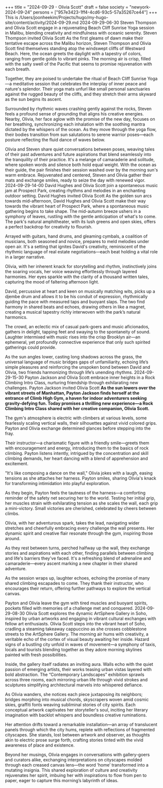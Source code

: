 +++
title = "2024-09-29 - Olivia Scott"
draft = false
society = "newyork-2024-09-24"
persons = ["957e3423-1ff4-4cd6-93c5-57a35267ce44"]
+++
This is /Users/joonheekim/Projects/hugo/my-hugo-site/content/activity/2024-09-29.md
2024-09-29-06-30
Steven Thompson and Olivia Scott engage in a rejuvenating Beach Cliff Sunrise Yoga session in Malibu, blending creativity and mindfulness with oceanic serenity.
Steven Thompson invited Olivia Scott
As the first gleams of dawn make their tentative escape across the Malibu horizon, Steven Thompson and Olivia Scott find themselves standing atop the windswept cliffs of Westward Beach. Here, the ocean greets the daylight with a tapestry of colors, ranging from gentle golds to vibrant pinks. The morning air is crisp, filled with the salty swell of the Pacific that seems to promise rejuvenation with each breath.

Together, they are poised to undertake the ritual of Beach Cliff Sunrise Yoga—a meditative session that celebrates the interplay of inner peace and nature's splendor. Their yoga mats unfurl like small personal sanctuaries against the rugged beauty of the cliffs, and they stretch their arms skyward as the sun begins its ascent.

Surrounded by rhythmic waves crashing gently against the rocks, Steven feels a profound sense of grounding that aligns his creative energies. Nearby, Olivia, her face aglow with the promise of the new day, focuses on her breathing, synchronizing each inhalation with the soothing mantra dictated by the whispers of the ocean. As they move through the yoga flow, their bodies transition from sun salutations to serene warrior poses—each posture reflecting the fluid dance of waves below.

Olivia and Steven share quiet conversations between poses, weaving tales of their past adventures and future aspirations that blend seamlessly into the tranquility of their practice. It's a melange of camaraderie and solitude, where spoken words and silence both hold equal weight. With the ocean as their guide, the pair finishes their session washed over by the morning sun's warm embrace. Rejuvenated and centered, Steven and Olivia gather their mats and exchange smiles, ready to seize the day with renewed vigor.
2024-09-29-14-00
David Hughes and Olivia Scott join a spontaneous music jam at Prospect Park, creating rhythms and melodies in an enchanting outdoor setting.
David Hughes invited Olivia Scott
As the golden sun arcs towards mid-afternoon, David Hughes and Olivia Scott make their way towards the vibrant heart of Prospect Park, where a spontaneous music gathering begins to take shape. The mid-autumn breeze ushers in a symphony of leaves, rustling with the gentle anticipation of what's to come. The park's natural amphitheater, with its lush greens and open skies, offers a perfect backdrop for creativity to flourish.

Arrayed with guitars, hand drums, and gleaming cymbals, a coalition of musicians, both seasoned and novice, prepares to meld melodies under open air. It's a setting that ignites David's creativity, reminiscent of the rhythmic language of real estate negotiations—each beat holding a vital role in a larger narrative.

Olivia, with her inherent knack for storytelling and rhythm, instinctively joins the soaring vocals, her voice weaving effortlessly through layered harmonies. Her eyes sparkle with the clarity of a thousand written tales, capturing the mood of faltering afternoon light. 

David, percussive at heart and keen on musically matching wits, picks up a djembe drum and allows it to be his conduit of expression, rhythmically guiding the pace with measured taps and buoyant slaps. The two find harmony in shared beats and echoes, drawing others in like a magnet, creating a musical tapestry richly interwoven with the park’s natural harmonics.

The crowd, an eclectic mix of casual park-goers and music aficionados, gathers in delight, tapping feet and swaying to the spontaneity of sound. Laughter intermixed with music rises into the crisp Brooklyn air—an ephemeral, yet profoundly connective experience that only such spirited gatherings could provide.

As the sun angles lower, casting long shadows across the grass, the universal language of music bridges gaps of unfamiliarity, echoing life’s simple pleasures and reinforcing the unspoken bond between David and Olivia, two friends harmonizing through life’s unending rhythms.
2024-09-29-15-30
Payton Jackson and Olivia Scott embrace inner heights in a Rock Climbing Intro Class, nurturing friendship through exhilarating new challenges.
Payton Jackson invited Olivia Scott
**As the sun lowers over the vibrant streets of Manhattan, Payton Jackson finds herself at the entrance of Climb High Gym, a haven for indoor adventurers seeking gravity-defying fun. Today promises a thrilling new experience—a Rock Climbing Intro Class shared with her creative companion, Olivia Scott.**

The gym's atmosphere is electric with climbers at various levels, some fearlessly scaling vertical walls, their silhouettes against vivid colored grips. Payton and Olivia exchange determined glances before stepping into the fray.

Their instructor—a charismatic figure with a friendly smile—greets them with encouragement and energy, introducing them to the basics of rock climbing. Payton listens intently, intrigued by the concentration and skill climbing demands, her heart dancing with a blend of apprehension and excitement.

"It's like composing a dance on the wall," Olivia jokes with a laugh, easing tensions as she attaches her harness. Payton smiles, sharing Olivia's knack for transforming intimidation into playful exploration.

As they begin, Payton feels the tautness of the harness—a comforting reminder of the safety net securing her to the world. Testing her initial grip, her muscles strain with exhilarating tension as she scales the wall, each grip a mini-victory. Small victories are cherished, celebrated by cheers between climbs.

Olivia, with her adventurous spark, takes the lead, navigating wider stretches and cheerfully embracing every challenge the wall presents. Her dynamic spirit and creative flair resonate through the gym, inspiring those around.

As they rest between turns, perched halfway up the wall, they exchange stories and aspirations with each other, finding parallels between climbing and life's barriers they've faced. It's a refreshing blend of adrenaline and camaraderie—every ascent marking a new chapter in their shared adventure.

As the session wraps up, laughter echoes, echoing the promise of many shared climbing escapades to come. They thank their instructor, who encourages their return, offering further pathways to explore the vertical canvas.

Payton and Olivia leave the gym with tired muscles and buoyant spirits, pockets filled with memories of a challenge met and conquered.
2024-09-29-08-30
Olivia Scott explores the dynamic ArtSphere Gallery in Soho, inspired by urban artworks and engaging in vibrant cultural exchanges with fellow art enthusiasts.
Olivia Scott steps into the vibrant heart of Soho, cradling a steaming takeaway cappuccino as she crosses cobblestone streets to the ArtSphere Gallery. The morning air hums with creativity, a veritable echo of the cortex of visual beauty awaiting her inside. Hazard signs of a bustling city unfold in waves of movement—a symphony of taxis, locals and tourists blending together as they adore morning skylines painted with fresh possibilities.

Inside, the gallery itself radiates an inviting aura. Walls echo with the quiet passion of emerging artists, their works teasing urban vistas layered with bold abstraction. The “Contemporary Landscapes” exhibition sprawls across three rooms, each mirroring urban life through vivid strokes and sculptures simplifying architectural marvels into whispered defiance.

As Olivia wanders, she notices each piece juxtaposing its neighbors; bridges morphing into musical chords, skyscrapers woven amid cosmic skies, graffiti fonts weaving subliminal stories of city spirits. Each conceptual artwork captivates her storyteller's soul, inciting her literary imagination with backlot whispers and boundless creative ruminations. 

Her attention drifts toward a remarkable installation—an array of translucent panels through which the city hums, replete with reflections of fragmented cityscapes. She stands, lost between artwork and observer, as thoughts akin to electric prose surge forth, crafting stories tinted with the vivid awareness of place and existence.

Beyond her musings, Olivia engages in conversations with gallery-goers and curators alike, exchanging interpretations on cityscapes molded through each creased canvas lens—the word ‘home’ transformed into a mutating insignia. This shared exploration of culture and creativity rejuvenates her spirit, imbuing her with inspirations to flow from pen to paper, eager to capture this morning’s labyrinth of ideas.
